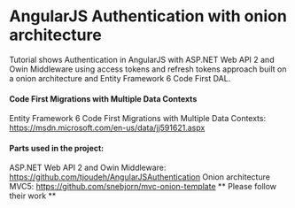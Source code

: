 AngularJS Authentication with onion architecture
=======================
Tutorial shows Authentication in AngularJS with ASP.NET Web API 2 and Owin Middleware using access tokens and refresh tokens approach built on a onion architecture and Entity Framework 6 Code First DAL.

#### Code First Migrations with Multiple Data Contexts
Entity Framework 6 Code First Migrations with Multiple Data Contexts: https://msdn.microsoft.com/en-us/data/jj591621.aspx

#### Parts used in the project:
ASP.NET Web API 2 and Owin Middleware: https://github.com/tjoudeh/AngularJSAuthentication
Onion architecture MVC5: https://github.com/snebjorn/mvc-onion-template
** Please follow their work **
